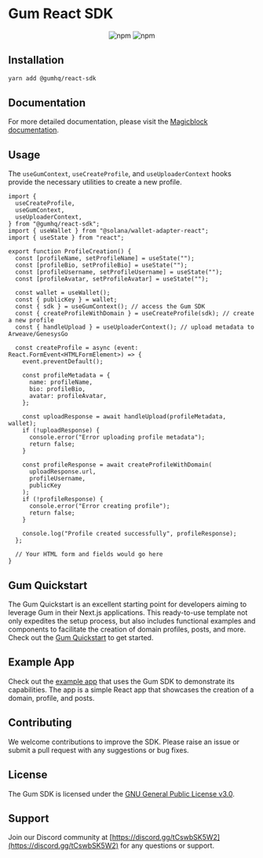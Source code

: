 # Gum React SDK

<p align="center">
  <img alt="npm" src="https://img.shields.io/npm/v/@gumhq/react-sdk?color=%23d45bff">
  <img alt="npm" src="https://img.shields.io/npm/dt/@gumhq/react-sdk?color=%23d45bff">
</p>

## Installation

```bash
yarn add @gumhq/react-sdk
```

## Documentation

For more detailed documentation, please visit the [Magicblock documentation](https://docs.gum.fun/).

## Usage

The `useGumContext`, `useCreateProfile`, and `useUploaderContext` hooks provide the necessary utilities to create a new profile.

```tsx
import {
  useCreateProfile,
  useGumContext,
  useUploaderContext,
} from "@gumhq/react-sdk";
import { useWallet } from "@solana/wallet-adapter-react";
import { useState } from "react";

export function ProfileCreation() {
  const [profileName, setProfileName] = useState("");
  const [profileBio, setProfileBio] = useState("");
  const [profileUsername, setProfileUsername] = useState("");
  const [profileAvatar, setProfileAvatar] = useState("");

  const wallet = useWallet();
  const { publicKey } = wallet;
  const { sdk } = useGumContext(); // access the Gum SDK
  const { createProfileWithDomain } = useCreateProfile(sdk); // create a new profile
  const { handleUpload } = useUploaderContext(); // upload metadata to Arweave/GenesysGo

  const createProfile = async (event: React.FormEvent<HTMLFormElement>) => {
    event.preventDefault();

    const profileMetadata = {
      name: profileName,
      bio: profileBio,
      avatar: profileAvatar,
    };

    const uploadResponse = await handleUpload(profileMetadata, wallet);
    if (!uploadResponse) {
      console.error("Error uploading profile metadata");
      return false;
    }

    const profileResponse = await createProfileWithDomain(
      uploadResponse.url,
      profileUsername,
      publicKey
    );
    if (!profileResponse) {
      console.error("Error creating profile");
      return false;
    }

    console.log("Profile created successfully", profileResponse);
  };

  // Your HTML form and fields would go here
}
```

## Gum Quickstart

The Gum Quickstart is an excellent starting point for developers aiming to leverage Gum in their Next.js applications. This ready-to-use template not only expedites the setup process, but also includes functional examples and components to facilitate the creation of domain profiles, posts, and more. Check out the [Gum Quickstart](https://github.com/gumhq/gum-quickstart) to get started.

## Example App

Check out the [example app](https://github.com/gumhq/gum-example-app) that uses the Gum SDK to demonstrate its capabilities. The app is a simple React app that showcases the creation of a domain, profile, and posts.

## Contributing

We welcome contributions to improve the SDK. Please raise an issue or submit a pull request with any suggestions or bug fixes.

## License

The Gum SDK is licensed under the [GNU General Public License v3.0](https://github.com/gumhq/sdk/blob/master/packages/react-sdk/LICENSE).

## Support

Join our Discord community at [https://discord.gg/tCswbSK5W2](https://discord.gg/tCswbSK5W2) for any questions or support.
